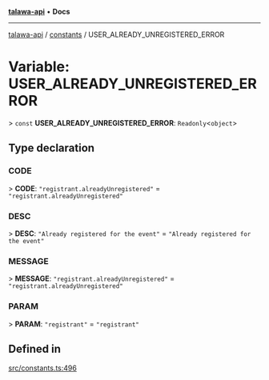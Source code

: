 [**talawa-api**](../../README.md) • **Docs**

***

[talawa-api](../../modules.md) / [constants](../README.md) / USER\_ALREADY\_UNREGISTERED\_ERROR

# Variable: USER\_ALREADY\_UNREGISTERED\_ERROR

\> `const` **USER\_ALREADY\_UNREGISTERED\_ERROR**: `Readonly`\<`object`\>

## Type declaration

### CODE

\> **CODE**: `"registrant.alreadyUnregistered"` = `"registrant.alreadyUnregistered"`

### DESC

\> **DESC**: `"Already registered for the event"` = `"Already registered for the event"`

### MESSAGE

\> **MESSAGE**: `"registrant.alreadyUnregistered"` = `"registrant.alreadyUnregistered"`

### PARAM

\> **PARAM**: `"registrant"` = `"registrant"`

## Defined in

[src/constants.ts:496](https://github.com/PalisadoesFoundation/talawa-api/blob/790ab2939a7c80eb0ff31afd318f8889a001f225/src/constants.ts#L496)
